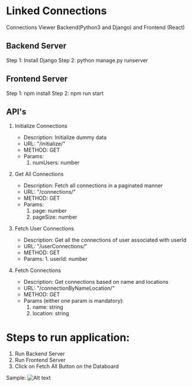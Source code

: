 
# Linked Connections
 
Connections Viewer Backend(Python3 and Django) and Frontend (React)

## Backend Server
Step 1: Install Django
Step 2: python manage.py runserver

## Frontend Server
Step 1: npm install
Step 2: npm run start

## API's
1. Initialize Connections
   * Description: Initialize dummy data
   * URL: "/initialize/"
   * METHOD: GET
   * Params:
        1. numUsers: number

2. Get All Connections
   * Description: Fetch all connections in a paginated manner
   * URL: "/connections/"
   * METHOD: GET
   * Params:
        1. page: number
        2. pageSize: number


3. Fetch User Connections
   * Description: Get all the connections of user associated with userId
   * URL: "/userConnections/"
   * METHOD: GET
   * Params:
          1. userId: number

4. Fetch Connections
   * Description: Get connections based on name and locations
   * URL: "/connectionByNameLocation/"
   * METHOD: GET
   * Params (either one param is mandatory):
        1. name: string
        2. location: string
 

# Steps to run application:
1. Run Backend Server
2. Run Frontend Server
3. Click on Fetch All Button on the Databoard

Sample:
![Alt text](https://github.com/Arunv-Rvce/Projects/tree/master/LinkedConnection/images/fetch_all.png "Fetch all connections")
